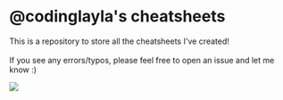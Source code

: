 # @codinglayla's cheatsheets

This is a repository to store all the cheatsheets I've created! 
<br>
<br>
If you see any errors/typos, please feel free to open an issue and let me know :)
<br>

<img src= "https://media.giphy.com/media/13k4VSc3ngLPUY/giphy.gif" />
